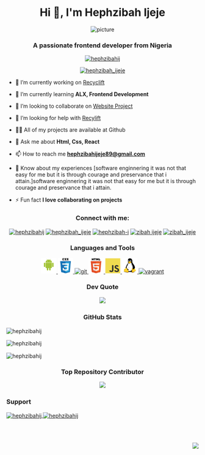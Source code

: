 <h1 align="center">Hi 👋, I'm Hephzibah Ijeje</h1>


<p align="center"><img src="https://avatars.githubusercontent.com/u/128981877?v=4" alt="picture">

<h3 align="center">A passionate frontend developer from Nigeria</h3>

<p align="center"> <a href="https://github.com/ryo-ma/github-profile-trophy"><img src="https://github-profile-trophy.vercel.app/?username=hephzibahij" alt="hephzibahij" /></a> </p>

<p align="center"> <a href="https://twitter.com/hephzibah_ijeje" target="blank"><img src="https://img.shields.io/twitter/follow/hephzibah_ijeje?logo=twitter&style=for-the-badge" alt="hephzibah_ijeje" /></a> </p>

- 🔭 I’m currently working on [Recyclift](https://github.com/hephzibahij/recyclift-web)

- 🌱 I’m currently learning **ALX, Frontend Development**

- 👯 I’m looking to collaborate on [Website Project](https://github.com/hephzibahij/recyclift-web)

- 🤝 I’m looking for help with [Recylift](https://github.com/hephzibahij/recyclift-web)

- 👨‍💻 All of my projects are available at Github

- 💬 Ask me about **Html, Css, React**

- 📫 How to reach me **hephzibahijeje89@gmail.com**

- 📄 Know about my experiences [software enginnering it was not that easy for me but it is through courage and preservance that i attain.]software enginnering it was not that easy for me but it is through courage and preservance that i attain.

- ⚡ Fun fact **I love collaborating on projects**

<h3 align="center">Connect with me:</h3>
<p align="center">
<a href="https://codepen.io/hephzibahij" target="blank"><img align="center" src="https://raw.githubusercontent.com/rahuldkjain/github-profile-readme-generator/master/src/images/icons/Social/codepen.svg" alt="hephzibahij" height="30" width="40" /></a>
<a href="https://twitter.com/hephzibah_ijeje" target="blank"><img align="center" src="https://raw.githubusercontent.com/rahuldkjain/github-profile-readme-generator/master/src/images/icons/Social/twitter.svg" alt="hephzibah_ijeje" height="30" width="40" /></a>
<a href="https://linkedin.com/in/hephzibah-i" target="blank"><img align="center" src="https://raw.githubusercontent.com/rahuldkjain/github-profile-readme-generator/master/src/images/icons/Social/linked-in-alt.svg" alt="hephzibah-i" height="30" width="40" /></a>
<a href="https://fb.com/zibah ijeje" target="blank"><img align="center" src="https://raw.githubusercontent.com/rahuldkjain/github-profile-readme-generator/master/src/images/icons/Social/facebook.svg" alt="zibah ijeje" height="30" width="40" /></a>
<a href="https://instagram.com/zibah_ijeje" target="blank"><img align="center" src="https://raw.githubusercontent.com/rahuldkjain/github-profile-readme-generator/master/src/images/icons/Social/instagram.svg" alt="zibah_ijeje" height="30" width="40" /></a>
</p>

<h3 align="center">Languages and Tools</h3>
<p align="center"> <a href="https://developer.android.com" target="_blank" rel="noreferrer"> <img src="https://raw.githubusercontent.com/devicons/devicon/master/icons/android/android-original-wordmark.svg" alt="android" width="40" height="40"/> </a> <a href="https://www.w3schools.com/css/" target="_blank" rel="noreferrer"> <img src="https://raw.githubusercontent.com/devicons/devicon/master/icons/css3/css3-original-wordmark.svg" alt="css3" width="40" height="40"/> </a> <a href="https://git-scm.com/" target="_blank" rel="noreferrer"> <img src="https://www.vectorlogo.zone/logos/git-scm/git-scm-icon.svg" alt="git" width="40" height="40"/> </a> <a href="https://www.w3.org/html/" target="_blank" rel="noreferrer"> <img src="https://raw.githubusercontent.com/devicons/devicon/master/icons/html5/html5-original-wordmark.svg" alt="html5" width="40" height="40"/> </a> <a href="https://developer.mozilla.org/en-US/docs/Web/JavaScript" target="_blank" rel="noreferrer"> <img src="https://raw.githubusercontent.com/devicons/devicon/master/icons/javascript/javascript-original.svg" alt="javascript" width="40" height="40"/> </a> <a href="https://www.linux.org/" target="_blank" rel="noreferrer"> <img src="https://raw.githubusercontent.com/devicons/devicon/master/icons/linux/linux-original.svg" alt="linux" width="40" height="40"/> </a> <a href="https://www.vagrantup.com/" target="_blank" rel="noreferrer"> <img src="https://www.vectorlogo.zone/logos/vagrantup/vagrantup-icon.svg" alt="vagrant" width="40" height="40"/> </a> </p>

<h3 align="center">Dev Quote</h3>
<p align="center"><img src="https://quotes-github-readme.vercel.app/api?type=horizontal&theme=radical">

<h3 align="center">GitHub Stats</h3>
<p><img align="center" src="https://github-readme-stats.vercel.app/api?username=hephzibahij&theme=dark&hide_border=false&include_all_commits=false&count_private=false" alt="hephzibahij" /></p>

<p><img align="center" src="https://github-readme-streak-stats.herokuapp.com/?user=hephzibahij&theme=dark&hide_border=false" alt="hephzibahij" /></p>

<p><img align="center" src="https://github-readme-stats.vercel.app/api/top-langs/?username=hephzibahij&theme=dark&hide_border=false&include_all_commits=false&count_private=false&layout=compact" alt="hephzibahij" /></p>

<h3 align="center">Top Repository Contributor</h3>
<p align="center"><img src="https://github-contributor-stats.vercel.app/api?username=hephzibahij&limit=5&theme=dark&combine_all_yearly_contributions=true">



<h3 align="left">Support</h3>
<p><a href="https://www.buymeacoffee.com/hephzibahij"> <img align="center" src="https://cdn.buymeacoffee.com/buttons/v2/default-yellow.png" height="50" width="210" alt="hephzibahij" /></a><a href="https://ko-fi.com/hephzibahij"> <img align="center" src="https://cdn.ko-fi.com/cdn/kofi3.png?v=3" height="50" width="210" alt="hephzibahij" /></a></p><br><br>

<p align="right"><img src=https://visitcount.itsvg.in/api?id=hephzibahij&icon=0&color=0"">
